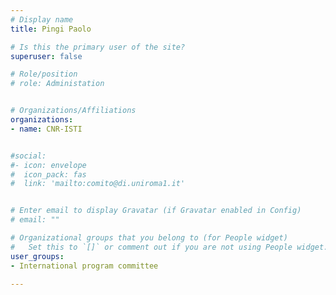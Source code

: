 ```yaml
---
# Display name
title: Pingi Paolo

# Is this the primary user of the site?
superuser: false

# Role/position
# role: Administation


# Organizations/Affiliations
organizations:
- name: CNR-ISTI


#social:
#- icon: envelope
#  icon_pack: fas
#  link: 'mailto:comito@di.uniroma1.it'


# Enter email to display Gravatar (if Gravatar enabled in Config)
# email: ""

# Organizational groups that you belong to (for People widget)
#   Set this to `[]` or comment out if you are not using People widget.
user_groups:
- International program committee

---
```

